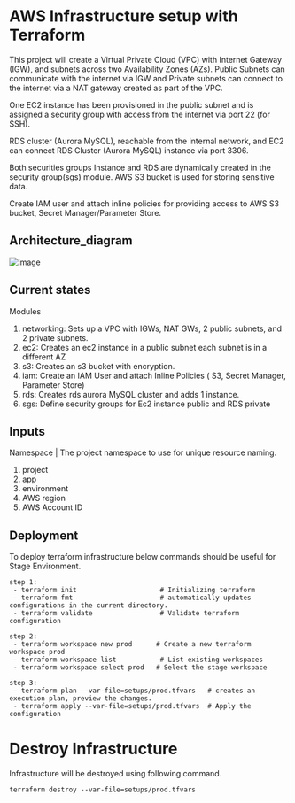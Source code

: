 # AWS Infrastructure setup with Terraform
This project will create a Virtual Private Cloud (VPC) with Internet Gateway (IGW), and subnets across two Availability Zones (AZs). Public Subnets can communicate with the internet via IGW and Private subnets can connect to the internet via a NAT gateway created as part of the VPC. 

One EC2 instance has been provisioned in the public subnet and is assigned a security group with access from the internet via port 22 (for SSH). 

RDS cluster (Aurora MySQL), reachable from the internal network, and EC2 can connect RDS Cluster (Aurora MySQL) instance via port 3306. 

Both securities groups Instance and RDS are dynamically created in the security group(sgs) module. AWS S3 bucket is used for storing sensitive data. 

Create IAM user and attach inline policies for providing access to AWS S3 bucket, Secret Manager/Parameter Store.

## Architecture_diagram

![image](https://github.com/user-attachments/assets/e3ba2463-ae83-4f41-84cd-878e80e56658)


## Current states

Modules

1) networking: Sets up a VPC with IGWs, NAT GWs, 2 public subnets, and 2 private subnets.
2) ec2: Creates an ec2 instance in a public subnet each subnet is in a different AZ
3) s3:  Creates an s3 bucket with encryption.
4) iam: Create an IAM User and attach Inline Policies ( S3, Secret Manager, Parameter Store) 
5) rds: Creates rds aurora MySQL cluster and adds 1 instance.
6) sgs: Define security groups for Ec2 instance public and RDS private

## Inputs

Namespace | The project namespace to use for unique resource naming.

1) project
2) app
3) environment
4) AWS region
5) AWS Account ID

## Deployment 

To deploy terraform infrastructure below commands should be useful for Stage Environment.

    step 1:
     - terraform init                     # Initializing terraform
     - terraform fmt                      # automatically updates configurations in the current directory.
     - terraform validate                 # Validate terraform configuration

    step 2:
     - terraform workspace new prod      # Create a new terraform workspace prod
     - terraform workspace list           # List existing workspaces
     - terraform workspace select prod   # Select the stage workspace

    step 3: 
     - terraform plan --var-file=setups/prod.tfvars   # creates an execution plan, preview the changes.
     - terraform apply --var-file=setups/prod.tfvars  # Apply the configuration


# Destroy Infrastructure

Infrastructure will be destroyed using following command. 
    
    terraform destroy --var-file=setups/prod.tfvars 
